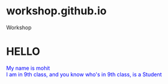 # workshop.github.io
<!doctype html>
<html>
  <head>
    <meta charset="utf-8">
    <tittle> Workshop </tittle> 
    <style>
    .introduction { 
      color : blue ;}
    </style>
  </head>
  <body>
    <h1>HELLO</h1>
    <p class="introduction">My name is mohit<br>I am in 9th class, and you know who's in 9th class, is a Student</p>
  </body>
</html>
